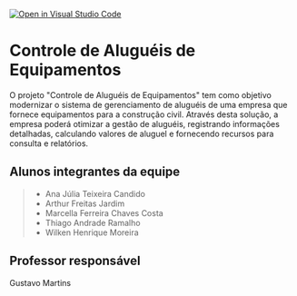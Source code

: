 [![Open in Visual Studio Code](https://classroom.github.com/assets/open-in-vscode-718a45dd9cf7e7f842a935f5ebbe5719a5e09af4491e668f4dbf3b35d5cca122.svg)](https://classroom.github.com/online_ide?assignment_repo_id=11624087&assignment_repo_type=AssignmentRepo)
# Controle de Aluguéis de Equipamentos
O projeto "Controle de Aluguéis de Equipamentos" tem como objetivo modernizar o sistema de gerenciamento de aluguéis de uma empresa que fornece equipamentos para a construção civil. Através desta solução, a empresa poderá otimizar a gestão de aluguéis, registrando informações detalhadas, calculando valores de aluguel e fornecendo recursos para consulta e relatórios.

## Alunos integrantes da equipe

>- Ana Júlia Teixeira Candido
>- Arthur Freitas Jardim
>- Marcella Ferreira Chaves Costa
>- Thiago Andrade Ramalho
>- Wilken Henrique Moreira


## Professor responsável 

Gustavo Martins


